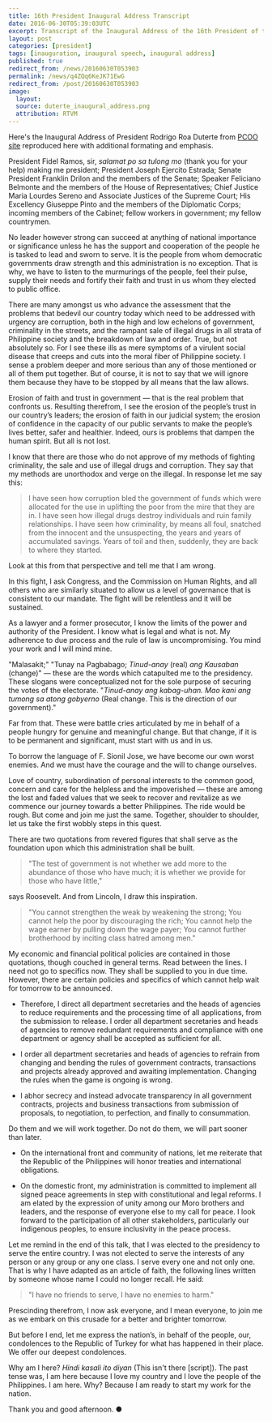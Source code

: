 ```yaml
---
title: 16th President Inaugural Address Transcript
date: 2016-06-30T05:39:03UTC
excerpt: Transcript of the Inaugural Address of the 16th President of the Republic of the Philippines, Rodrigo Roa Duterte.
layout: post
categories: [president]
tags: [inauguration, inaugural speech, inaugural address]
published: true
redirect_from: /news/20160630T053903
permalink: /news/q4ZQq6KeJK71EwG
redirect_from: /post/20160630T053903
image:
  layout:
  source: duterte_inaugural_address.png
  attribution: RTVM
---
```


Here's the Inaugural Address of President Rodrigo Roa Duterte from [PCOO site](http://pcoo.gov.ph/june-30-2016-president-rodrigo-roa-dutertes-inaugural-address/) reproduced here with additional formating and emphasis.

President Fidel Ramos, sir, _salamat po sa tulong mo_ (thank you for your help) making me president; President Joseph Ejercito Estrada; Senate President Franklin Drilon and the members of the Senate; Speaker Feliciano Belmonte and the members of the House of Representatives; Chief Justice Maria Lourdes Sereno and Associate Justices of the Supreme Court; His Excellency Giuseppe Pinto and the members of the Diplomatic Corps; incoming members of the Cabinet; fellow workers in government; my fellow countrymen.

No leader however strong can succeed at anything of national importance or significance unless he has the support and cooperation of the people he is tasked to lead and sworn to serve.
It is the people from whom democratic governments draw strength and this administration is no exception.
That is why, we have to listen to the murmurings of the people, feel their pulse, supply their needs and fortify their faith and trust in us whom they elected to public office.

There are many amongst us who advance the assessment that the problems that bedevil our country today which need to be addressed with urgency are corruption, both in the high and low echelons of government, criminality in the streets, and the rampant sale of illegal drugs in all strata of Philippine society and the breakdown of law and order.
True, but not absolutely so. For I see these ills as mere symptoms of a virulent social disease that creeps and cuts into the moral fiber of Philippine society. 
I sense a problem deeper and more serious than any of those mentioned or all of them put together.
But of course, it is not to say that we will ignore them because they have to be stopped by all means that the law allows.

Erosion of faith and trust in government — that is the real problem that confronts us.
Resulting therefrom, I see the erosion of the people’s trust in our country’s leaders; the erosion of faith in our judicial system; the erosion of confidence in the capacity of our public servants to make the people’s lives better, safer and healthier.
Indeed, ours is problems that dampen the human spirit.
But all is not lost.

I know that there are those who do not approve of my methods of fighting criminality, the sale and use of illegal drugs and corruption.
They say that my methods are unorthodox and verge on the illegal.
In response let me say this:

> I have seen how corruption bled the government of funds which were allocated for the use in uplifting the poor from the mire that they are in.
> I have seen how illegal drugs destroy individuals and ruin family relationships.
> I have seen how criminality, by means all foul, snatched from the innocent and the unsuspecting, the years and years of accumulated savings.
> Years of toil and then, suddenly, they are back to where they started.

Look at this from that perspective and tell me that I am wrong.

In this fight, I ask Congress, and the Commission on Human Rights, and all others who are similarly situated to allow us a level of governance that is consistent to our mandate.
The fight will be relentless and it will be sustained.

As a lawyer and a former prosecutor, I know the limits of the power and authority of the President.
I know what is legal and what is not.
My adherence to due process and the rule of law is uncompromising.
You mind your work and I will mind mine.

"Malasakit;" "Tunay na Pagbabago; _Tinud-anay_ (real) _ang Kausaban_ (change)" — these are the words which catapulted me to the presidency.
These slogans were conceptualized not for the sole purpose of securing the votes of the electorate.
"_Tinud-anay ang kabag-uhan. Mao kani ang tumong sa atong gobyerno_ (Real change. This is the direction of our government)."

Far from that.
These were battle cries articulated by me in behalf of a people hungry for genuine and meaningful change.
But that change, if it is to be permanent and significant, must start with us and in us.

To borrow the language of F. Sionil Jose, we have become our own worst enemies.
And we must have the courage and the will to change ourselves.

Love of country, subordination of personal interests to the common good, concern and care for the helpless and the impoverished — these are among the lost and faded values that we seek to recover and revitalize as we commence our journey towards a better Philippines.
The ride would be rough.
But come and join me just the same.
Together, shoulder to shoulder, let us take the first wobbly steps in this quest.

There are two quotations from revered figures that shall serve as the foundation upon which this administration shall be built.

> "The test of government is not whether we add more to the abundance of those who have much; it is whether we provide for those who have little,"

says Roosevelt. And from Lincoln, I draw this inspiration.

> "You cannot strengthen the weak by weakening the strong;
> You cannot help the poor by discouraging the rich;
> You cannot help the wage earner by pulling down the wage payer;
> You cannot further brotherhood by inciting class hatred among men."

My economic and financial political policies are contained in those quotations, though couched in general terms. Read between the lines. I need not go to specifics now. They shall be supplied to you in due time. However, there are certain policies and specifics of which cannot help wait for tomorrow to be announced.

* Therefore, I direct all department secretaries and the heads of agencies to reduce requirements and the processing time of all applications, from the submission to release.
I order all department secretaries and heads of agencies to remove redundant requirements and compliance with one department or agency shall be accepted as sufficient for all.

* I order all department secretaries and heads of agencies to refrain from changing and bending the rules of government contracts, transactions and projects already approved and awaiting implementation.
Changing the rules when the game is ongoing is wrong.

* I abhor secrecy and instead advocate transparency in all government contracts, projects and business transactions from submission of proposals, to negotiation, to perfection, and finally to consummation.

Do them and we will work together. Do not do them, we will part sooner than later.

* On the international front and community of nations, let me reiterate that the Republic of the Philippines will honor treaties and international obligations.

* On the domestic front, my administration is committed to implement all signed peace agreements in step with constitutional and legal reforms.
I am elated by the expression of unity among our Moro brothers and leaders, and the response of everyone else to my call for peace.
I look forward to the participation of all other stakeholders, particularly our indigenous peoples, to ensure inclusivity in the peace process.

Let me remind in the end of this talk, that I was elected to the presidency to serve the entire country.
I was not elected to serve the interests of any person or any group or any one class.
I serve every one and not only one.
That is why I have adapted as an article of faith, the following lines written by someone whose name I could no longer recall.
He said:

> "I have no friends to serve, I have no enemies to harm."

Prescinding therefrom, I now ask everyone, and I mean everyone, to join me as we embark on this crusade for a better and brighter tomorrow.

But before I end, let me express the nation’s, in behalf of the people, our, condolences to the Republic of Turkey for what has happened in their place.
We offer our deepest condolences.

Why am I here? _Hindi kasali ito diyan_ (This isn't there [script]).
The past tense was, I am here because I love my country and I love the people of the Philippines.
I am here.
Why?
Because I am ready to start my work for the nation.

Thank you and good afternoon.
&#x25cf;


